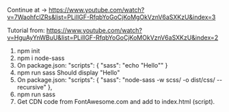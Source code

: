 Continue at ->
https://www.youtube.com/watch?v=7WaohfclZRs&list=PLillGF-RfqbYoGoCjKoMgOkVznV6aSXKzU&index=3

Tutorial from:
https://www.youtube.com/watch?v=HguAyYnWBuU&list=PLillGF-RfqbYoGoCjKoMOkVznV6aSXKzU&index=2

1. npm init
2. npm i node-sass
3. On package.json:
   "scripts": {
   "sass": "echo \"Hello\""
   }
4. npm run sass
   Should display "Hello"
5. On package.json:
   "scripts": {
   "sass": "node-sass -w scss/ -o dist/css/ --recursive"
   },
6. npm run sass
7. Get CDN code from FontAwesome.com and add to index.html (script).
